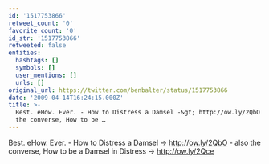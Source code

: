 ```yaml
---
id: '1517753866'
retweet_count: '0'
favorite_count: '0'
id_str: '1517753866'
retweeted: false
entities:
  hashtags: []
  symbols: []
  user_mentions: []
  urls: []
original_url: https://twitter.com/benbalter/status/1517753866
date: '2009-04-14T16:24:15.000Z'
title: >-
  Best. eHow. Ever. - How to Distress a Damsel -&gt; http://ow.ly/2QbO - also
  the converse, How to be …
---
```


Best. eHow. Ever. - How to Distress a Damsel -&gt; http://ow.ly/2QbO - also the converse, How to be a Damsel in Distress -&gt; http://ow.ly/2Qce
